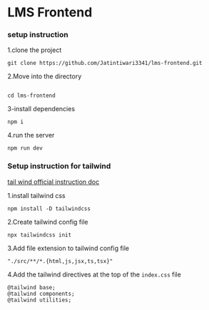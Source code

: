 # LMS Frontend

### setup instruction

1.clone the project

```
git clone https://github.com/Jatintiwari3341/lms-frontend.git

```
2.Move into the directory

```

cd lms-frontend

```

3-install dependencies

```
npm i

```

4.run the server

```
npm run dev

```

### Setup instruction for tailwind

[tail wind official instruction doc](https://tailwindcss.com/docs/installation)

1.install tailwind css

```
npm install -D tailwindcss

```
2.Create tailwind config file

```
npx tailwindcss init

```
3.Add file extension to tailwind config file
```
"./src/**/*.{html,js,jsx,ts,tsx}"

```
4.Add the tailwind directives at the top of the `index.css` file

```
@tailwind base;
@tailwind components;
@tailwind utilities;
```
